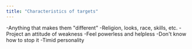 ```yaml
---
title: "Characteristics of targets"
---
```

-Anything that makes them &quot;different&quot;
-Religion, looks, race, skills, etc.
-Project an attitude of weakness
-Feel powerless and helpless
-Don't know how to stop it
-Timid personality

